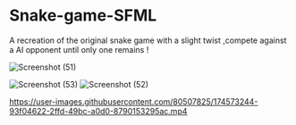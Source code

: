 # Snake-game-SFML
A recreation of the original snake game with a slight twist ,compete against a AI opponent until only one remains !


![Screenshot (51)](https://user-images.githubusercontent.com/80507825/174573162-caf18ec4-6313-4ed9-8be9-cf23e3ea21bc.png)

![Screenshot (53)](https://user-images.githubusercontent.com/80507825/174573178-789fb3d4-0483-4d90-bf83-60d31add74df.png)
![Screenshot (52)](https://user-images.githubusercontent.com/80507825/174573189-b05713db-9c32-4305-a06f-9c6320e90ddf.png)


https://user-images.githubusercontent.com/80507825/174573244-93f04622-2ffd-49bc-a0d0-8790153295ac.mp4

